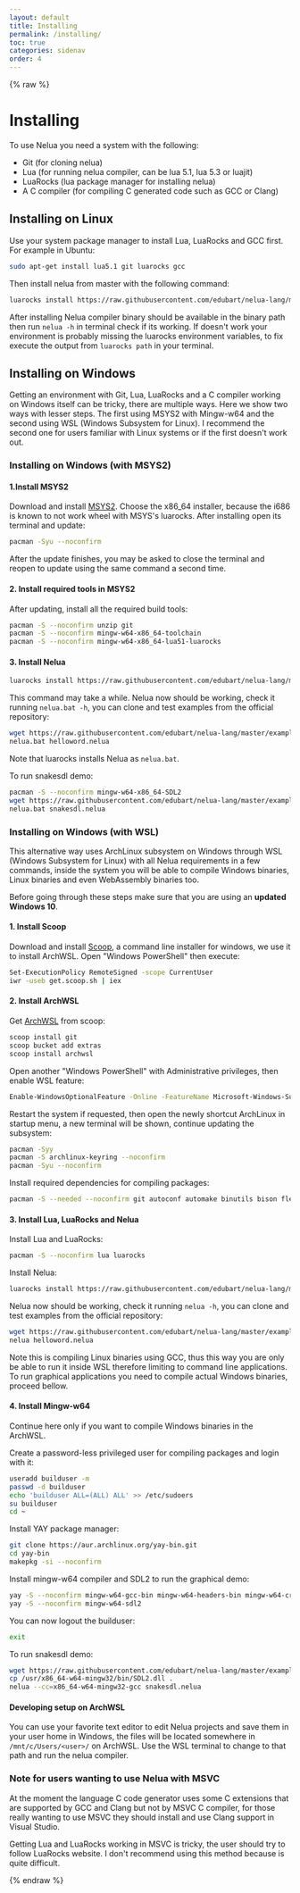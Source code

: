 ```yaml
---
layout: default
title: Installing
permalink: /installing/
toc: true
categories: sidenav
order: 4
---
```


{% raw %}

# Installing

To use Nelua you need a system with the following:

* Git (for cloning nelua)
* Lua (for running nelua compiler, can be lua 5.1, lua 5.3 or luajit)
* LuaRocks (lua package manager for installing nelua)
* A C compiler (for compiling C generated code such as GCC or Clang)

## Installing on Linux

Use your system package manager to install Lua, LuaRocks and GCC first. For example in Ubuntu:

```bash
sudo apt-get install lua5.1 git luarocks gcc
```

Then install nelua from master with the following command:

```bash
luarocks install https://raw.githubusercontent.com/edubart/nelua-lang/master/rockspecs/nelua-dev-1.rockspec
```

After installing Nelua compiler binary should be available in the binary path then
run `nelua -h` in terminal check if its working. If doesn't work your
environment is probably missing the luarocks environment variables, to fix execute the output from
`luarocks path` in your terminal.

## Installing on Windows

Getting an environment with Git, Lua, LuaRocks and a C compiler working on Windows itself can
be tricky, there are multiple ways. Here we show two ways with lesser steps.
The first using MSYS2 with Mingw-w64 and the second using WSL (Windows Subsystem for Linux).
I recommend the second one for users familiar with Linux systems or if the first doesn't work out.

### Installing on Windows (with MSYS2)

#### 1.Install MSYS2

Download and install [MSYS2](https://www.msys2.org/). Choose the x86_64
installer, because the i686 is known to not work wheel with MSYS's luarocks.
After installing open its terminal and update:

```bash
pacman -Syu --noconfirm
```

After the update finishes, you may be asked to close the terminal and reopen to update
using the same command a second time.

#### 2. Install required tools in MSYS2

After updating, install all the required build tools:

```bash
pacman -S --noconfirm unzip git
pacman -S --noconfirm mingw-w64-x86_64-toolchain
pacman -S --noconfirm mingw-w64-x86_64-lua51-luarocks
```

#### 3. Install Nelua

```bash
luarocks install https://raw.githubusercontent.com/edubart/nelua-lang/master/rockspecs/nelua-dev-1.rockspec
```

This command may take a while. Nelua now should be working, check it running `nelua.bat -h`,
you can clone and test examples from the official repository:

```bash
wget https://raw.githubusercontent.com/edubart/nelua-lang/master/examples/helloworld.nelua
nelua.bat helloword.nelua
```

Note that luarocks installs Nelua as `nelua.bat`.

To run snakesdl demo:

```bash
pacman -S --noconfirm mingw-w64-x86_64-SDL2
wget https://raw.githubusercontent.com/edubart/nelua-lang/master/examples/snakesdl.nelua
nelua.bat snakesdl.nelua
```

### Installing on Windows (with WSL)

This alternative way uses ArchLinux subsystem on Windows
through WSL (Windows Subsystem for Linux) with all Nelua requirements in a few commands,
inside the system you will be able to compile Windows binaries, Linux binaries and
even WebAssembly binaries too.

Before going through these steps make sure that you are using an **updated Windows 10**.

#### 1. Install Scoop

Download and install [Scoop](https://scoop.sh/), a command line installer for windows,
we use it to install ArchWSL. Open "Windows PowerShell" then execute:

```bash
Set-ExecutionPolicy RemoteSigned -scope CurrentUser
iwr -useb get.scoop.sh | iex
```

#### 2. Install ArchWSL

Get [ArchWSL](https://github.com/yuk7/ArchWSL) from scoop:

```bash
scoop install git
scoop bucket add extras
scoop install archwsl
```

Open another "Windows PowerShell" with Administrative privileges, then enable WSL feature:

```bash
Enable-WindowsOptionalFeature -Online -FeatureName Microsoft-Windows-Subsystem-Linux
```

Restart the system if requested, then open the newly shortcut ArchLinux in startup menu,
a new terminal will be shown, continue updating the subsystem:

```bash
pacman -Syy
pacman -S archlinux-keyring --noconfirm
pacman -Syu --noconfirm
```

Install required dependencies for compiling packages:

```bash
pacman -S --needed --noconfirm git autoconf automake binutils bison flex gcc libtool m4 make cmake patch pkgconf texinfo
```

#### 3. Install Lua, LuaRocks and Nelua

Install Lua and LuaRocks:

```bash
pacman -S --noconfirm lua luarocks
```

Install Nelua:

```bash
luarocks install https://raw.githubusercontent.com/edubart/nelua-lang/master/rockspecs/nelua-dev-1.rockspec
```

Nelua now should be working, check it running `nelua -h`,
you can clone and test examples from the official repository:

```bash
wget https://raw.githubusercontent.com/edubart/nelua-lang/master/examples/helloworld.nelua
nelua helloword.nelua
```

Note this is compiling Linux binaries using GCC, thus this way you are only be able to run it
inside WSL therefore limiting to command line applications. To run graphical applications you need
to compile actual Windows binaries, proceed bellow.

#### 4. Install Mingw-w64

Continue here only if you want to compile Windows binaries in the ArchWSL.

Create a password-less privileged user for compiling packages and login with it:

```bash
useradd builduser -m
passwd -d builduser
echo 'builduser ALL=(ALL) ALL' >> /etc/sudoers
su builduser
cd ~
```

Install YAY package manager:

```bash
git clone https://aur.archlinux.org/yay-bin.git
cd yay-bin
makepkg -si --noconfirm
```

Install mingw-w64 compiler and SDL2 to run the graphical demo:

```bash
yay -S --noconfirm mingw-w64-gcc-bin mingw-w64-headers-bin mingw-w64-crt-bin mingw-w64-binutils-bin mingw-w64-winpthreads-bin
yay -S --noconfirm mingw-w64-sdl2
```

You can now logout the builduser:
```bash
exit
```

To run snakesdl demo:
```bash
wget https://raw.githubusercontent.com/edubart/nelua-lang/master/examples/snakesdl.nelua
cp /usr/x86_64-w64-mingw32/bin/SDL2.dll .
nelua --cc=x86_64-w64-mingw32-gcc snakesdl.nelua
```

#### Developing setup on ArchWSL

You can use your favorite text editor to edit Nelua projects and save them in your user home in Windows,
the files will be located somewhere in `/mnt/c/Users/<user>/` on ArchWSL. Use the WSL terminal
to change to that path and run the nelua compiler.

### Note for users wanting to use Nelua with MSVC

At the moment the language C code generator uses some C extensions that are supported by GCC and Clang
but not by MSVC C compiler, for those really wanting to use MSVC they should install and use Clang
support in Visual Studio.

Getting Lua and LuaRocks working in MSVC is tricky, the user should try to follow
LuaRocks website. I don't recommend using this method because is quite difficult.

{% endraw %}
